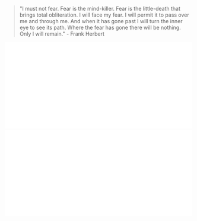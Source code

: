 > "I must not fear. Fear is the mind-killer. Fear is the little-death that brings total obliteration. I will face my fear. I will permit it to pass over me and through me. And when it has gone past I will turn the inner eye to see its path. Where the fear has gone there will be nothing. Only I will remain." - Frank Herbert

![my most listened to artists last month according to last.fm](music-artists.svg)
![my most listened to tracks last month according to last.fm](music-tracks.svg)
